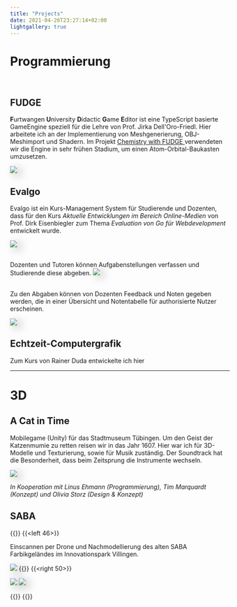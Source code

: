 ```yaml
---
title: "Projects"
date: 2021-04-26T23:27:14+02:00
lightgallery: true
---
```



# Programmierung
<br>

## FUDGE <a href="https://github.com/JirkaDellOro/FUDGE"><i class="fab fa-github fa-gh"></i></a>

**F**urtwangen **U**niversity **D**idactic **G**ame **E**ditor ist eine TypeScript basierte GameEngine speziell für die Lehre von Prof. Jirka Dell'Oro-Friedl. Hier arbeitete ich an der Implementierung von Meshgenerierung, OBJ-Meshimport und Shadern. Im Projekt <a href="https://github.com/hs-furtwangen/FUDGE-Chemistry_MasterW19">Chemistry with FUDGE <i class="fab fa-github fa-gh"></i></a> verwendeten wir die Engine in sehr frühen Stadium, um einen Atom-Orbital-Baukasten umzusetzen.

<a href="https://hs-furtwangen.github.io/FUDGE-Chemistry_MasterW19/app/index.html">![](image/fcl.png)</a>


## Evalgo <a href="https://github.com/SimonStorlSchulke/Evalgo"><i class="fab fa-github fa-gh"></i></a>

Evalgo ist ein Kurs-Management System für Studierende und Dozenten, dass für den Kurs *Aktuelle Entwicklungen im Bereich Online-Medien* von Prof. Dirk Eisenbiegler zum Thema *Evaluation von Go für Webdevelopment* entwickelt wurde. 

![](image/evalgo.png)
<br><br>

Dozenten und Tutoren können Aufgabenstellungen verfassen und Studierende diese abgeben.
![](image/evalgo3.png)
<br><br>

Zu den Abgaben können von Dozenten Feedback und Noten gegeben werden, die in einer Übersicht und Notentabelle für authorisierte Nutzer erscheinen. 

![](image/evalgo2.png)


## Echtzeit-Computergrafik <a href="https://github.com/SimonStorlSchulke/RealtimeCG"><i class="fab fa-github fa-gh"></i></a>
Zum Kurs von Rainer Duda entwickelte ich hier

<hr>

# 3D

## A Cat in Time

Mobilegame (Unity) für das Stadtmuseum Tübingen. Um den Geist der Katzenmumie zu retten reisen wir in das Jahr 1607. Hier war ich für 3D-Modelle und Texturierung, sowie für Musik zuständig. Der Soundtrack hat die Besonderheit, dass beim Zeitsprung die Instrumente wechseln.


![](image/ct.png)

*In Kooperation mit Linus Ehmann (Programmierung), Tim Marquardt (Konzept) und Olivia Storz (Design & Konzept)*

## SABA

{{<twoculumn>}}
{{<left 46>}}

Einscannen per Drone und Nachmodellierung des alten SABA Farbikgeländes im Innovationspark Villingen.

![](image/heizwerk.png)
{{</left>}}
{{<right 50>}}

![](image/saba2.png)
![](image/saba1.png)

{{</right>}}
{{</twoculumn>}}

<style>
.page {
  max-width: 1000px;
}
img {
  box-shadow: 8px 5px 20px #1114;
}
</style>
